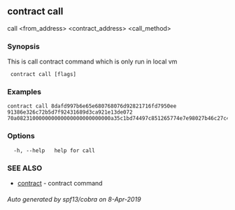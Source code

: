 ##  contract call

call <from_address> <contract_address> <call_method>

### Synopsis

This is call contract command which is only run in local vm

```
 contract call [flags]
```

### Examples

```
contract call 8dafd997b6e65e680768076d92821716fd7950ee 91386e326c72b5d7f92431689d3ca921e13de072 70a082310000000000000000000000000a35c1bd74497c851265774e7e98027b46c27c41
```

### Options

```
  -h, --help   help for call
```

### SEE ALSO

* [ contract](_contract.md)	 - contract command

###### Auto generated by spf13/cobra on 8-Apr-2019
